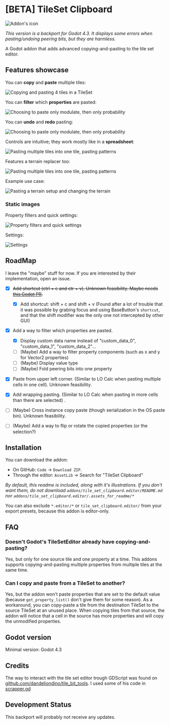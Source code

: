 # [BETA] TileSet Clipboard

![Addon's icon](/icon.svg)

*This version is a backport for Godot 4.3. It displays some errors when pasting/undoing peering bits, but they are harmless.*

A Godot addon that adds advanced copying-and-pasting to the tile set editor.



## Features showcase

You can **copy** and **paste** multiple tiles:

![Copying and pasting 4 tiles in a TileSet](/addons/tile_set_clipboard.editor/.assets_for_readme/copy_paste_v2.gif)


You can **filter** which **properties** are pasted:

![Choosing to paste only modulate, then only probability](/addons/tile_set_clipboard.editor/.assets_for_readme/filter_properties_v2.gif)


You can **undo** and **redo** pasting:

![Choosing to paste only modulate, then only probability](/addons/tile_set_clipboard.editor/.assets_for_readme/undo_redo.gif)


Controls are intuitive; they work mostly like in a **spreadsheet**:

![Pasting multiple tiles into one tile, pasting patterns](/addons/tile_set_clipboard.editor/.assets_for_readme/spreadsheet_like.gif)


Features a terrain replacer too:

![Pasting multiple tiles into one tile, pasting patterns](/addons/tile_set_clipboard.editor/.assets_for_readme/terrain_swapper.gif)


Example use case:

![Pasting a terrain setup and changing the terrain](/addons/tile_set_clipboard.editor/.assets_for_readme/example_use.gif)



### Static images

Property filters and quick settings:

![Property filters and quick settings](/addons/tile_set_clipboard.editor/.assets_for_readme/property_filter.png)


Settings:

![Settings](/addons/tile_set_clipboard.editor/.assets_for_readme/settings.png)



## RoadMap

I leave the "maybe" stuff for now. If you are interested by their implementation, open an issue.

- [x] ~~Add shortcut (ctrl + c and ctr + v). Unknown feasibility. Maybe needs [this Godot PR](https://github.com/godotengine/godot/pull/102807).~~
  - [x] Add shortcut: shift + c and shift + v
        (Found after a lot of trouble that it was possible by grabing focus and using BaseButton's `shortcut`, and that the shift modifier was the only one not intercepted by other GUI)
- [x] Add a way to filter which properties are pasted.
  - [x] Display custom data name instead of "custom_data_0", "custom_data_1", "custom_data_2"...
  - [ ] (Maybe) Add a way to filter property components (such as x and y for Vector2 properties)
  - [ ] (Maybe) Display value type
  - [ ] (Maybe) Fold peering bits into one property
- [x] Paste from upper left corner. (Similar to LO Calc when pasting multiple cells in one cell). Unknown feasibility.
- [x] Add wrapping pasting. (Similar to LO Calc when pasting in more cells than there are selected) .
- [ ] (Maybe) Cross instance copy paste (though serialization in the OS paste bin). Unknown feasibility.
- [ ] (Maybe) Add a way to flip or rotate the copied properties (or the selection?)



## Installation

You can download the addon:
- On GitHub: `Code` → `Download ZIP`.
- Through the editor: `AssetLib` → Search for "TileSet Clipboard"

*By default, this readme is included, along with it's illustrations. If you don't want them,
do not download `addons/tile_set_clipboard.editor/README.md` nor `addons/tile_set_clipboard.editor/.assets_for_readme/*`*

You can also exclude `*.editor/*` or `tile_set_clipboard.editor/` from your export presets,
because this addon is editor-only.



## FAQ

### Doesn't Godot's TileSetEditor already have copying-and-pasting?

Yes, but only for one source tile and one property at a time. This addons supports copying-and-pasting multiple properties from multiple tiles at the same time.

### Can I copy and paste from a TileSet to another?

Yes, but the addon won't paste properties that are set to the default value
(because `get_property_list()` don't give them for some reason). As a workaround,
you can copy-paste a tile from the destination TileSet to the source TileSet at an unused place.
When copying tiles from that source, the addon will notice that a cell in the source has more properties and will copy
the unmodified properties.


## Godot version

Minimal version: Godot 4.3



## Credits

The way to interact with the tile set editor trough GDScript was found on
[github.com/dandeliondino/tile_bit_tools](https://github.com/dandeliondino/tile_bit_tools/).
I used some of his code in [scrapper.gd](/addons/tile_set_clipboard.editor/scrapper.gd)



## Development Status

This backport will probably not receive any updates.
